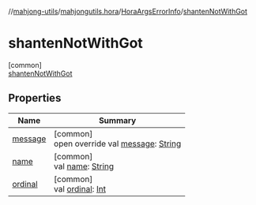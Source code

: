 //[mahjong-utils](../../../../index.md)/[mahjongutils.hora](../../index.md)/[HoraArgsErrorInfo](../index.md)/[shantenNotWithGot](index.md)

# shantenNotWithGot

[common]\
[shantenNotWithGot](index.md)

## Properties

| Name | Summary |
|---|---|
| [message](../message.md) | [common]<br>open override val [message](../message.md): [String](https://kotlinlang.org/api/latest/jvm/stdlib/kotlin/-string/index.html) |
| [name](../../../mahjongutils.shanten/-furo-chance-shanten-args-error-info/tiles-num-illegal/index.md#-372974862%2FProperties%2F1581026887) | [common]<br>val [name](../../../mahjongutils.shanten/-furo-chance-shanten-args-error-info/tiles-num-illegal/index.md#-372974862%2FProperties%2F1581026887): [String](https://kotlinlang.org/api/latest/jvm/stdlib/kotlin/-string/index.html) |
| [ordinal](../../../mahjongutils.shanten/-furo-chance-shanten-args-error-info/tiles-num-illegal/index.md#-739389684%2FProperties%2F1581026887) | [common]<br>val [ordinal](../../../mahjongutils.shanten/-furo-chance-shanten-args-error-info/tiles-num-illegal/index.md#-739389684%2FProperties%2F1581026887): [Int](https://kotlinlang.org/api/latest/jvm/stdlib/kotlin/-int/index.html) |

